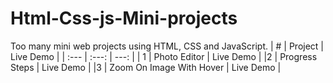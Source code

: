 # Html-Css-js-Mini-projects
Too many mini web projects using HTML, CSS and JavaScript. 
| # | Project | Live Demo |
| :---         |     :---:      |          ---: |
| 1  | Photo Editor    | Live Demo   |
|2   | Progress Steps       | Live Demo     |
|3   | Zoom On Image With Hover       | Live Demo     |

